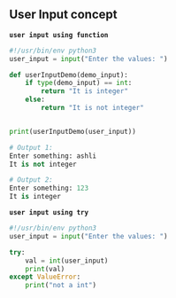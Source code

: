 User Input concept
---
**`user input using function`**
```py
#!/usr/bin/env python3
user_input = input("Enter the values: ")

def userInputDemo(demo_input):
    if type(demo_input) == int:
        return "It is integer"
    else:
        return "It is not integer"


print(userInputDemo(user_input))

# Output 1:
Enter something: ashli
It is not integer

# Output 2:
Enter something: 123
It is integer
```
**`user input using try`**
```py
#!/usr/bin/env python3
user_input = input("Enter the values: ")

try:
    val = int(user_input)
    print(val)
except ValueError:
    print("not a int")
```
